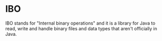 # IBO
IBO stands for "Internal binary operations" and it is a library for Java to read, write and handle binary files and data types that aren't officially in Java.
